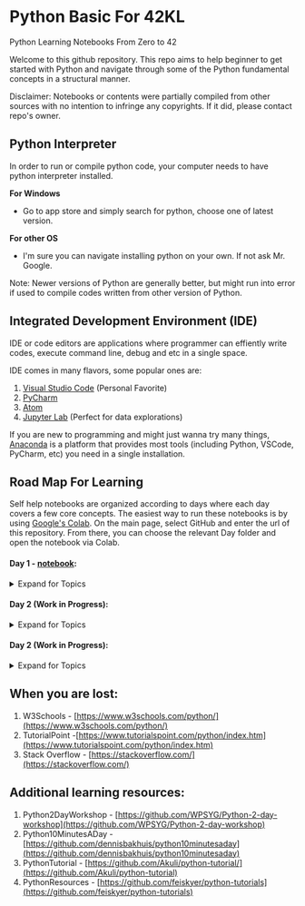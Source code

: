 # Python Basic For 42KL
Python Learning Notebooks From Zero to 42

Welcome to this github repository. This repo aims to help beginner to get started with Python and navigate through some of the Python fundamental concepts in a structural manner. 


Disclaimer: Notebooks or contents were partially compiled from other sources with no intention to infringe any copyrights. If it did, please contact repo's owner. 


## Python Interpreter
In order to run or compile python code, your computer needs to have python interpreter installed. 

**For Windows**
* Go to app store and simply search for python, choose one of latest version. 

**For other OS**
* I'm sure you can navigate installing python on your own. If not ask Mr. Google.

Note: Newer versions of Python are generally better, but might run into error if used to compile codes written from other version of Python. 

## Integrated Development Environment (IDE)
IDE or code editors are applications where programmer can effiently write codes, execute command line, debug and etc in a single space. 

IDE comes in many flavors, some popular ones are:
1. <a href="https://code.visualstudio.com/">Visual Studio Code</a>  (Personal Favorite)
2. <a href="https://www.jetbrains.com/pycharm/">PyCharm</a>
3. <a href="https://atom.io/">Atom</a>
4. <a href="https://jupyter.org/">Jupyter Lab</a> (Perfect for data explorations)


If you are new to programming and might just wanna try many things, <a href="https://www.anaconda.com/products/individual">Anaconda<a> is a platform that provides most tools (including Python, VSCode, PyCharm, etc) you need in a single installation. 
    
    
## Road Map For Learning
Self help notebooks are organized according to days where each day covers a few core concepts. The easiest way to run these notebooks is by using <a href="https://colab.research.google.com/">Google's Colab<a>. On the main page, select GitHub and enter the url of this repository. From there, you can choose the relevant Day folder and open the notebook via Colab.
    
#### Day 1 - [notebook](Day1/Day1.ipynb):
<details>
    <summary>Expand for Topics</summary>
    
        1. Hello World
        2. Variables
        3. Data Types
        4. Arithmetic Operators
        5. Input
</details>

#### Day 2 (Work in Progress):
<details>
    <summary>Expand for Topics</summary>
    
        1. Conditional Operators
        2. If Else Operations
        3. Functions
        4. Comments and Indentations
        5. Debugging
        6. PEP8
</details>
    


#### Day 2 (Work in Progress):
<details>
    <summary>Expand for Topics</summary>
    
        1. List
        2. Dictionary
        3. Loops
</details>
    
    
## When you are lost:
1. W3Schools -  [https://www.w3schools.com/python/](https://www.w3schools.com/python/)
2. TutorialPoint -[https://www.tutorialspoint.com/python/index.htm](https://www.tutorialspoint.com/python/index.htm)
3. Stack Overflow - [https://stackoverflow.com/](https://stackoverflow.com/)
    
## Additional learning resources:    
1. Python2DayWorkshop - [https://github.com/WPSYG/Python-2-day-workshop](https://github.com/WPSYG/Python-2-day-workshop)
2. Python10MinutesADay - [https://github.com/dennisbakhuis/python10minutesaday](https://github.com/dennisbakhuis/python10minutesaday)
3. PythonTutorial - [https://github.com/Akuli/python-tutorial/](https://github.com/Akuli/python-tutorial)
4. PythonResources - [https://github.com/feiskyer/python-tutorials](https://github.com/feiskyer/python-tutorials)
    
